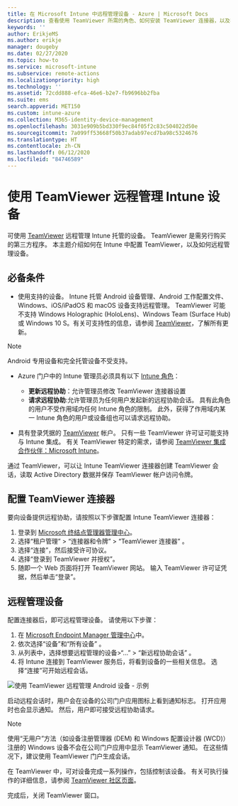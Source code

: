 ```yaml
---
title: 在 Microsoft Intune 中远程管理设备 - Azure | Microsoft Docs
description: 查看使用 TeamViewer 所需的角色、如何安装 TeamViewer 连接器，以及在 Azure 门户中使用 Microsoft Intune 远程管理设备的分步指南
keywords: ''
author: ErikjeMS
ms.author: erikje
manager: dougeby
ms.date: 02/27/2020
ms.topic: how-to
ms.service: microsoft-intune
ms.subservice: remote-actions
ms.localizationpriority: high
ms.technology: ''
ms.assetid: 72cdd888-efca-46e6-b2e7-fb9696bb2fba
ms.suite: ems
search.appverid: MET150
ms.custom: intune-azure
ms.collection: M365-identity-device-management
ms.openlocfilehash: 3031e909b5bd330f9ec84f05f2c83c504022d50e
ms.sourcegitcommit: 7a099ff53668f50b37adab97ecd7ba98c5324676
ms.translationtype: HT
ms.contentlocale: zh-CN
ms.lasthandoff: 06/12/2020
ms.locfileid: "84746589"
---
```

# <a name="use-teamviewer-to-remotely-administer-intune-devices"></a>使用 TeamViewer 远程管理 Intune 设备

可使用 [TeamViewer](https://www.teamviewer.com) 远程管理 Intune 托管的设备。 TeamViewer 是需另行购买的第三方程序。 本主题介绍如何在 Intune 中配置 TeamViewer，以及如何远程管理设备。 

## <a name="prerequisites"></a>必备条件

- 使用支持的设备。 Intune 托管 Android 设备管理、Android 工作配置文件、Windows、iOS/iPadOS 和 macOS 设备支持远程管理。 TeamViewer 可能不支持 Windows Holographic (HoloLens)、Windows Team (Surface Hub) 或 Windows 10 S。有关可支持性的信息，请参阅 [TeamViewer](https://www.teamviewer.com)，了解所有更新。

> [!NOTE]
> Android 专用设备和完全托管设备不受支持。

- Azure 门户中的 Intune 管理员必须具有以下 [Intune 角色](../fundamentals/role-based-access-control.md)：  

  - **更新远程协助**：允许管理员修改 TeamViewer 连接器设置
  - **请求远程协助**:允许管理员为任何用户发起新的远程协助会话。 具有此角色的用户不受作用域内任何 Intune 角色的限制。 此外，获得了作用域内某一 Intune 角色的用户或设备组也可以请求远程协助。 

- 具有登录凭据的 [TeamViewer](https://www.teamviewer.com) 帐户。 只有一些 TeamViewer 许可证可能支持与 Intune 集成。 有关 TeamViewer 特定的需求，请参阅 [TeamViewer 集成合作伙伴：Microsoft Intune](https://www.teamviewer.com/integrations/microsoft-intune/)。

通过 TeamViewer，可以让 Intune TeamViewer 连接器创建 TeamViewer 会话，读取 Active Directory 数据并保存 TeamViewer 帐户访问令牌。

## <a name="configure-the-teamviewer-connector"></a>配置 TeamViewer 连接器

要向设备提供远程协助，请按照以下步骤配置 Intune TeamViewer 连接器：

1. 登录到 [Microsoft 终结点管理器管理中心](https://go.microsoft.com/fwlink/?linkid=2109431)。
2. 选择“租户管理” > “连接器和令牌” > “TeamViewer 连接器”  。
3. 选择“连接”，然后接受许可协议。
4. 选择“登录到 TeamViewer 并授权”。
5. 随即一个 Web 页面将打开 TeamViewer 网站。 输入 TeamViewer 许可证凭据，然后单击“登录”。

## <a name="remotely-administer-a-device"></a>远程管理设备

配置连接器后，即可远程管理设备。 请使用以下步骤： 

1. 在 [Microsoft Endpoint Manager 管理中心](https://go.microsoft.com/fwlink/?linkid=2109431)中。
2. 依次选择“设备”和“所有设备” 。
3. 从列表中，选择想要远程管理的设备>“…” > “新远程协助会话” 。
4. 将 Intune 连接到 TeamViewer 服务后，将看到设备的一些相关信息。 选择“连接”可开始远程会话。

![使用 TeamViewer 远程管理 Android 设备 - 示例](./media/teamviewer-support/android-teamviewer.png)

启动远程会话时，用户会在设备的公司门户应用图标上看到通知标志。 打开应用时也会显示通知。 然后，用户即可接受远程协助请求。

> [!NOTE]
> 使用“无用户”方法（如设备注册管理器 (DEM) 和 Windows 配置设计器 (WCD)）注册的 Windows 设备不会在公司门户应用中显示 TeamViewer 通知。 在这些情况下，建议使用 TeamViewer 门户生成会话。

在 TeamViewer 中，可对设备完成一系列操作，包括控制该设备。 有关可执行操作的详细信息，请参阅 [TeamViewer 社区页面](https://community.teamviewer.com/)。

完成后，关闭 TeamViewer 窗口。

